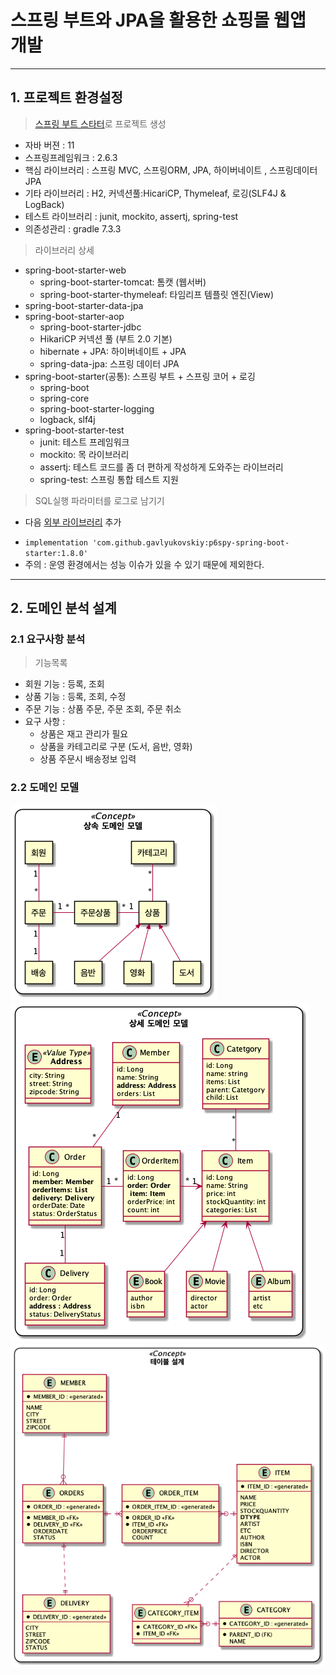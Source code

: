 # 스프링 부트와 JPA을 활용한 쇼핑몰 웹앱 개발

---
## 1. 프로젝트 환경설정

 > [스프링 부트 스타터](https://start.spring.io/)로 프로젝트 생성
  - 자바 버젼 : 11
  - 스프링프레임워크 : 2.6.3
  - 핵심 라이브러리 : 스프링 MVC, 스프링ORM, JPA, 하이버네이트 , 스프링데이터 JPA
  - 기타 라이브러리 : H2, 커넥션풀:HicariCP, Thymeleaf, 로깅(SLF4J & LogBack)
  - 테스트 라이브러리 : junit, mockito, assertj, spring-test
  - 의존성관리 : gradle 7.3.3

 > 라이브러리 상세

 * spring-boot-starter-web
   - spring-boot-starter-tomcat: 톰캣 (웹서버)
   - spring-boot-starter-thymeleaf: 타임리프 템플릿 엔진(View)
 * spring-boot-starter-data-jpa
 * spring-boot-starter-aop
   - spring-boot-starter-jdbc
   - HikariCP 커넥션 풀 (부트 2.0 기본)
   - hibernate + JPA: 하이버네이트 + JPA
   - spring-data-jpa: 스프링 데이터 JPA
 * spring-boot-starter(공통): 스프링 부트 + 스프링 코어 + 로깅
   - spring-boot
   - spring-core
   - spring-boot-starter-logging
   - logback, slf4j
 * spring-boot-starter-test
   - junit: 테스트 프레임워크
   - mockito: 목 라이브러리
   - assertj: 테스트 코드를 좀 더 편하게 작성하게 도와주는 라이브러리
   - spring-test: 스프링 통합 테스트 지원

> SQL실행 파라미터를 로그로 남기기
* 다음 [외부 라이브러리](https://github.com/gavlyukovskiy/spring-boot-data-source-decorator) 추가
 - `implementation 'com.github.gavlyukovskiy:p6spy-spring-boot-starter:1.8.0'`
 - 주의 : 운영 환경에서는 성능 이슈가 있을 수 있기 때문에 제외한다.

---

## 2. 도메인 분석 설계

### 2.1 요구사항 분석

>  기능목록

 - 회원 기능 : 등록, 조회
 - 상품 기능 : 등록, 조회, 수정
 - 주문 기능 : 상품 주문, 주문 조회, 주문 취소
 - 요구 사항 :
   - 상품은 재고 관리가 필요
   - 상품을 카테고리로 구분 (도서, 음반, 영화) 
   - 상품 주문시 배송정보 입력
 
### 2.2 도메인 모델

![기본 도메인](uml/BaseDomain.png)
![상세 도메인](uml/DetailDomain.png)
![테이블 설계](uml/ERD.png)

